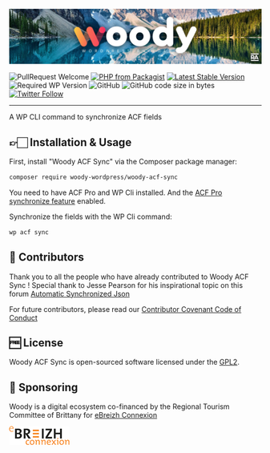 ![Woody](woody_github_banner.jpg)

![PullRequest Welcome](https://img.shields.io/badge/PR-welcome-brightgreen.svg?style=flat-square)
[![PHP from Packagist](https://img.shields.io/packagist/php-v/woody-wordpress/woody-acf-sync.svg?style=flat-square)](https://php.net/releases/)
[![Latest Stable Version](https://img.shields.io/packagist/v/woody-wordpress/woody-acf-sync.svg?style=flat-square)](https://packagist.org/packages/woody-wordpress/woody-acf-sync)
![Required WP Version](https://img.shields.io/badge/wordpress->=4.8-blue.svg?style=flat-square)
![GitHub](https://img.shields.io/github/license/woody-wordpress/woody-acf-sync.svg?style=flat-square)
![GitHub code size in bytes](https://img.shields.io/github/languages/code-size/woody-wordpress/woody-acf-sync.svg?style=flat-square&color=lightgrey)
[![Twitter Follow](https://img.shields.io/twitter/follow/raccourciagency.svg?label=Twitter&style=social)](https://twitter.com/raccourciagency)

* * *

A WP CLI command to synchronize ACF fields

## 👉🏻 Installation & Usage

First, install "Woody ACF Sync" via the Composer package manager:
```bash
composer require woody-wordpress/woody-acf-sync
```

You need to have ACF Pro and WP Cli installed. And the [ACF Pro synchronize feature](https://www.advancedcustomfields.com/resources/synchronized-json/synchronize) enabled.

Synchronize the fields with the WP Cli command:
```bash
wp acf sync
```

## 👏 Contributors

Thank you to all the people who have already contributed to Woody ACF Sync !
Special thank to Jesse Pearson for his inspirational topic on this forum
[Automatic Synchronized Json](https://support.advancedcustomfields.com/forums/topic/automatic-synchronized-json)

For future contributors, please read our [Contributor Covenant Code of Conduct](CODE_OF_CONDUCT.md)

## 🆓 License

Woody ACF Sync is open-sourced software licensed under the [GPL2](LICENSE).

## 💝 Sponsoring

Woody is a digital ecosystem co-financed by the Regional Tourism Committee of Brittany for [eBreizh Connexion](http://www.ebreizhconnexion.bzh)

![eBreizh Connexion](logo_ebreizh_connexion.png)
